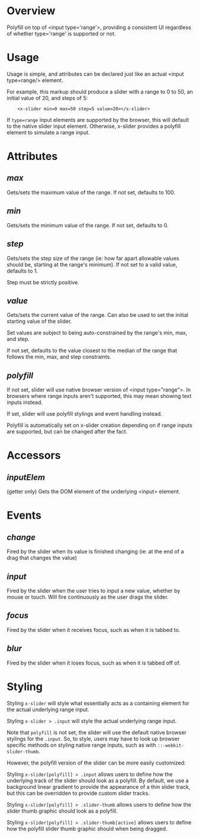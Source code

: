 # Overview

Polyfill on top of &lt;input type='range'&gt;, providing a consistent UI regardless of whether type='range' is supported or not.

# Usage

Usage is simple, and attributes can be declared just like an actual &lt;input type=range/&gt; element.

For example, this markup should produce a slider with a range to 0 to 50, an initial value of 20, and steps of 5:
```
    <x-slider min=0 max=50 step=5 value=20></x-slider>
```

If `type=range` input elements are supported by the browser, this will default to the native slider input element. Otherwise, x-slider provides a polyfill element to simulate a range input.

# Attributes

## ___max___ 

Gets/sets the maximum value of the range. If not set, defaults to 100.

## ___min___

Gets/sets the minimum value of the range. If not set, defaults to 0.

## ___step___

Gets/sets the step size of the range (ie: how far apart allowable values should be, starting at the range's minimum). If not set to a valid value, defaults to 1.

Step must be strictly positive.

## ___value___

Gets/sets the current value of the range. Can also be used to set the initial starting value of the slider.

Set values are subject to being auto-constrained by the range's min, max, and step.

If not set, defaults to the value closest to the median of the range that follows the min, max, and step constraints.

## ___polyfill___

If not set, slider will use native browser version of &lt;input type="range"&gt;. In browsers where range inputs aren't supported, this may mean showing text inputs instead.

If set, slider will use polyfill stylings and event handling instead.

Polyfill is automatically set on x-slider creation depending on if range inputs are supported, but can be changed after the fact.

# Accessors

## ___inputElem___

(getter only) Gets the DOM element of the underlying &lt;input&gt; element.

# Events

## ___change___

Fired by the slider when its value is finished changing (ie: at the end of a drag that changes the value)

## ___input___

Fired by the slider when the user tries to input a new value, whether by mouse or touch. Will fire continuously as the user drags the slider.

## ___focus___

Fired by the slider when it receives focus, such as when it is tabbed to.

## ___blur___

Fired by the slider when it loses focus, such as when it is tabbed off of.

# Styling

Styling `x-slider` will style what essentially acts as a containing element for the actual underlying range input.

Styling `x-slider > .input` will style the actual underlying range input.

Note that `polyfill` is not set, the slider will use the default native browser stylings for the `.input`. 
So, to style, users may have to look up browser specific methods on styling native range inputs, such as with `::-webkit-slider-thumb`.

However, the polyfill version of the slider can be more easily customized:

Styling `x-slider[polyfill] > .input` allows users to define how the underlying track of the slider should look as a polyfill. By default, we use a background linear gradient to provide the appearance of a thin slider track, but this can be overridden to provide custom slider tracks.

Styling `x-slider[polyfill] > .slider-thumb` allows users to define how the slider thumb graphic should look as a polyfill. 

Styling `x-slider[polyfill] > .slider-thumb[active]` allows users to define how the polyfill slider thumb graphic should when being dragged. 


